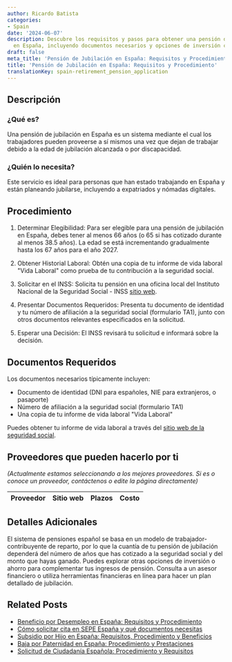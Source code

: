 ```yaml
---
author: Ricardo Batista
categories:
- Spain
date: '2024-06-07'
description: Descubre los requisitos y pasos para obtener una pensión de jubilación
  en España, incluyendo documentos necesarios y opciones de inversión complementarias.
draft: false
meta_title: 'Pensión de Jubilación en España: Requisitos y Procedimiento'
title: 'Pensión de Jubilación en España: Requisitos y Procedimiento'
translationKey: spain-retirement_pension_application
---
```



## Descripción
### ¿Qué es?
Una pensión de jubilación en España es un sistema mediante el cual los trabajadores pueden proveerse a sí mismos una vez que dejan de trabajar debido a la edad de jubilación alcanzada o por discapacidad.

### ¿Quién lo necesita?
Este servicio es ideal para personas que han estado trabajando en España y están planeando jubilarse, incluyendo a expatriados y nómadas digitales.

## Procedimiento

1. Determinar Elegibilidad:
Para ser elegible para una pensión de jubilación en España, debes tener al menos 66 años (o 65 si has cotizado durante al menos 38.5 años). La edad se está incrementando gradualmente hasta los 67 años para el año 2027.

2. Obtener Historial Laboral:
Obtén una copia de tu informe de vida laboral "Vida Laboral" como prueba de tu contribución a la seguridad social.

3. Solicitar en el INSS:
Solicita tu pensión en una oficina local del Instituto Nacional de la Seguridad Social - INSS [sitio web](http://www.seg-social.es/wps/portal/wss/internet/Inicio).

4. Presentar Documentos Requeridos:
Presenta tu documento de identidad y tu número de afiliación a la seguridad social (formulario TA1), junto con otros documentos relevantes especificados en la solicitud.

5. Esperar una Decisión:
El INSS revisará tu solicitud e informará sobre la decisión.

## Documentos Requeridos
Los documentos necesarios típicamente incluyen:

- Documento de identidad (DNI para españoles, NIE para extranjeros, o pasaporte)
- Número de afiliación a la seguridad social (formulario TA1)
- Una copia de tu informe de vida laboral "Vida Laboral"

Puedes obtener tu informe de vida laboral a través del [sitio web de la seguridad social](http://www.seg-social.es/wps/portal/wss/internet/Trabajadores/Afiliacion/10747/10749).

## Proveedores que pueden hacerlo por ti
_(Actualmente estamos seleccionando a los mejores proveedores. Si es o conoce un proveedor, contáctenos o edite la página directamente)_

| Proveedor | Sitio web | Plazos | Costo |
| --------------- | --------------- | :-------------: | :-------------: |

## Detalles Adicionales

El sistema de pensiones español se basa en un modelo de trabajador-contribuyente de reparto, por lo que la cuantía de tu pensión de jubilación dependerá del número de años que has cotizado a la seguridad social y del monto que hayas ganado. Puedes explorar otras opciones de inversión o ahorro para complementar tus ingresos de pensión. Consulta a un asesor financiero o utiliza herramientas financieras en línea para hacer un plan detallado de jubilación.

## Related Posts

- [Beneficio por Desempleo en España: Requisitos y Procedimiento](https://tramitit.com/es/guides/spain/solicitud_de_prestacion_por_desempleo/)
- [Cómo solicitar cita en SEPE España y qué documentos necesitas](https://tramitit.com/es/guides/spain/solicitud_de_cita_previa_para_el_sepe/)
- [Subsidio por Hijo en España: Requisitos, Procedimiento y Beneficios](https://tramitit.com/es/guides/spain/solicitar_prestaciones_por_hijo_a_cargo/)
- [Baja por Paternidad en España: Procedimiento y Prestaciones](https://tramitit.com/es/guides/spain/solicitud_de_la_baja_por_paternidad/)
- [Solicitud de Ciudadanía Española: Procedimiento y Requisitos](https://tramitit.com/es/guides/spain/solicitud_de_nacionalidad/)